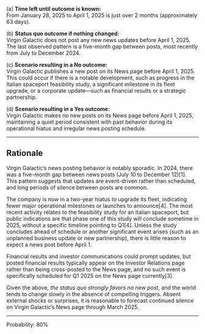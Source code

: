 (a) **Time left until outcome is known:**  
From January 28, 2025 to April 1, 2025 is just over 2 months (approximately 63 days).

(b) **Status quo outcome if nothing changed:**  
Virgin Galactic does not post any new news updates before April 1, 2025. The last observed pattern is a five-month gap between posts, most recently from July to December 2024.

(c) **Scenario resulting in a No outcome:**  
Virgin Galactic publishes a new post on its News page before April 1, 2025. This could occur if there is a notable development, such as progress in the Italian spaceport feasibility study, a significant milestone in its fleet upgrade, or a corporate update—such as financial results or a strategic partnership.

(d) **Scenario resulting in a Yes outcome:**  
Virgin Galactic makes no new posts on its News page before April 1, 2025, maintaining a quiet period consistent with past behavior during its operational hiatus and irregular news posting schedule.

---

## Rationale

Virgin Galactic’s news posting behavior is notably sporadic. In 2024, there was a five-month gap between news posts (July 10 to December 12)[1]. This pattern suggests that updates are event-driven rather than scheduled, and long periods of silence between posts are common.

The company is now in a two-year hiatus to upgrade its fleet, indicating fewer major operational milestones or launches to announce[4]. The most recent activity relates to the feasibility study for an Italian spaceport, but public indications are that phase one of this study will conclude sometime in 2025, without a specific timeline pointing to Q1[4]. Unless the study concludes ahead of schedule or another significant event arises (such as an unplanned business update or new partnership), there is little reason to expect a news post before April 1.

Financial results and investor communications could prompt updates, but posted financial results typically appear on the Investor Relations page rather than being cross-posted to the News page, and no such event is specifically scheduled for Q1 2025 on the News page currently[3].

Given the above, *the status quo strongly favors no new post*, and the world tends to change slowly in the absence of compelling triggers. Absent external shocks or surprises, it is reasonable to forecast continued silence on Virgin Galactic’s News page through March 2025.

---

Probability: 80%